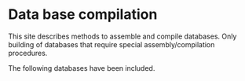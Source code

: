 # Data base compilation

This site describes methods to assemble and compile databases. Only building of databases that require special assembly/compilation procedures.

The following databases have been included.


